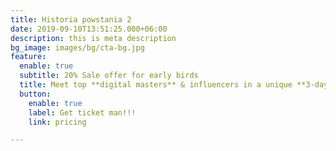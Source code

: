 ```yaml
---
title: Historia powstania 2
date: 2019-09-10T13:51:25.000+06:00
description: this is meta description
bg_image: images/bg/cta-bg.jpg
feature:
  enable: true
  subtitle: 20% Sale offer for early birds
  title: Meet top **digital masters** & influencers in a unique **3-days** experience.
  button:
    enable: true
    label: Get ticket man!!!
    link: pricing

---
```

